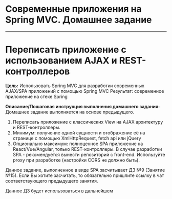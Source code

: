 # Современные приложения на Spring MVC. Домашнее задание

---

# Переписать приложение с использованием AJAX и REST-контроллеров

**Цель:**
Использовать Spring MVC для разработки современных AJAX/SPA приложений c помощью Spring MVC
Результат: современное приложение на стеке Spring

**Описание/Пошаговая инструкция выполнения домашнего задания:**
Домашнее задание выполняется на основе предыдущего.

1. Переписать приложение с классических View на AJAX архитектуру и REST-контроллеры.
2. Минимум: получение одной сущности и отображение её на странице с помощью XmlHttpRequest, fetch api или jQuery
3. Опционально максимум: полноценное SPA приложение на React/Vue/Angular, только REST-контроллеры.
В случае разработки SPA - рекомендуется вынести репозиторий с front-end. Используйте proxy при разработке (настройки CORS не должно быть).

Данное задание, выполненное в виде SPA засчитывает ДЗ №9 (Занятие №15).
Если Вы хотите засчитать, то обязательно пришлите ссылку в чат соответствующего предыдущего занятия.

Данное ДЗ будет использоваться в дальнейшем
